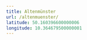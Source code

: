 ```yaml
---
title: Altenmünster
url: /altenmuenster/
latitude: 50.160396600000006
longitude: 10.364679500000001
---
```

